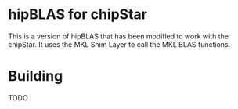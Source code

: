 # hipBLAS for chipStar

This is a version of hipBLAS that has been modified to work with the chipStar.
It uses the MKL Shim Layer to call the MKL BLAS functions.

# Building

TODO